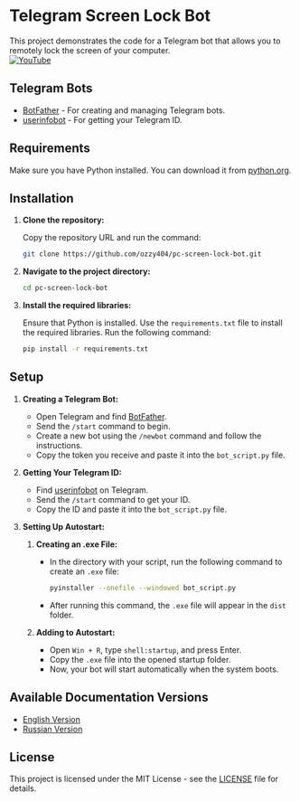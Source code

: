 # Telegram Screen Lock Bot

This project demonstrates the code for a Telegram bot that allows you to remotely lock the screen of your computer.<br>
[![YouTube](https://img.shields.io/badge/YouTube-Video-red?logo=youtube&logoColor=white)](https://www.youtube.com/watch?v=dQw4w9WgXcQ)

## Telegram Bots

- [BotFather](https://t.me/botfather) - For creating and managing Telegram bots.
- [userinfobot](https://t.me/userinfobot) - For getting your Telegram ID.

## Requirements

Make sure you have Python installed. You can download it from [python.org](https://www.python.org/downloads/).

## Installation

1. **Clone the repository:**

   Copy the repository URL and run the command:

   ```bash
   git clone https://github.com/ozzy404/pc-screen-lock-bot.git
   ```

2. **Navigate to the project directory:**

   ```bash
   cd pc-screen-lock-bot
   ```

3. **Install the required libraries:**

   Ensure that Python is installed. Use the `requirements.txt` file to install the required libraries. Run the following command:

   ```bash
   pip install -r requirements.txt
   ```

## Setup

1. **Creating a Telegram Bot:**

   - Open Telegram and find [BotFather](https://t.me/botfather).
   - Send the `/start` command to begin.
   - Create a new bot using the `/newbot` command and follow the instructions.
   - Copy the token you receive and paste it into the `bot_script.py` file.

2. **Getting Your Telegram ID:**

   - Find [userinfobot](https://t.me/userinfobot) on Telegram.
   - Send the `/start` command to get your ID.
   - Copy the ID and paste it into the `bot_script.py` file.

3. **Setting Up Autostart:**

   1. **Creating an .exe File:**

      - In the directory with your script, run the following command to create an `.exe` file:
        ```bash
        pyinstaller --onefile --windowed bot_script.py
        ```
      - After running this command, the `.exe` file will appear in the `dist` folder.

   2. **Adding to Autostart:**

      - Open `Win + R`, type `shell:startup`, and press Enter.
      - Copy the `.exe` file into the opened startup folder.
      - Now, your bot will start automatically when the system boots.

## Available Documentation Versions

- [English Version](README.en.md)
- [Russian Version](README.ru.md)

## License

This project is licensed under the MIT License - see the [LICENSE](LICENSE) file for details.
